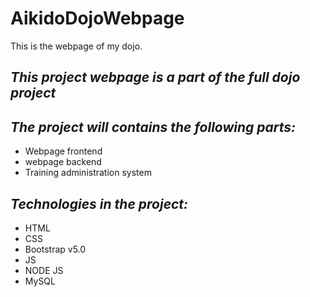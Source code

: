 # AikidoDojoWebpage
This is the webpage of my dojo.

## _This project webpage is a part of the full dojo project_
## _The project will contains the following parts:_
- Webpage frontend
- webpage backend
- Training administration system

## _Technologies in the project:_
- HTML
- CSS
- Bootstrap v5.0
- JS
- NODE JS
- MySQL
